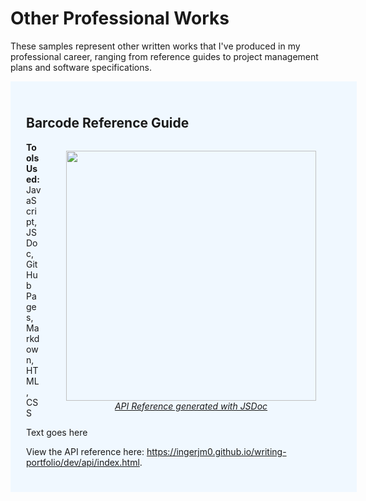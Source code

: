 # Other Professional Works

These samples represent other written works that I've produced in my professional career, ranging from reference guides to project management plans and software specifications. 

<div style="width:100%; background:aliceblue; padding:25px;">

<h2>Barcode Reference Guide</h2>

<p>
  <figure style="float:right;">
    <a href="api/index.html"><img src="api-ref.png" width="400px" />
      <figcaption style="font-style:italic; text-align:center;">API Reference generated with JSDoc</figcaption></a>
  </figure>
  <strong>Tools Used:</strong> JavaScript, JSDoc, GitHub Pages, Markdown, HTML, CSS</p>

<p>Text goes here</p>

<p>View the API reference here: <a href="api/index.html">https://ingerjm0.github.io/writing-portfolio/dev/api/index.html</a>.</p>

</div>
